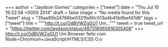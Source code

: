 
+++
author = "Jaydson Gomes"
categories = ["tweet"]
date = "Thu Jul 10 19:22:58 +0000 2014"
draft = false
image = "No media found for this Tweet"
slug = "35aa85b24766be0321fa90c513a4b45b9befd7d6"
tags = ["tweet"]
title = """http://t.co/OdBVWZgGU1 Um..."""
tweet = true
tweet_url = "https://twitter.com/jaydson/status/487316065916305408"
+++
http://t.co/OdBVWZgGU1 Um Browser feito com Node+Chromium+JavaScript/HTML5/CSS O.o
